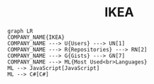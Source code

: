 <h1 align="center">IKEA</h1>

```mermaid
graph LR
COMPANY_NAME{IKEA}
COMPANY_NAME ---> U{Users} ---> UN[1]
COMPANY_NAME ---> R{Repositories} ---> RN[2]
COMPANY_NAME ---> G{Gists} ---> GN[7]
COMPANY_NAME ---> ML{Most Used<br>Languages}
ML --> JavaScript[JavaScript]
ML --> C#[C#]
```
